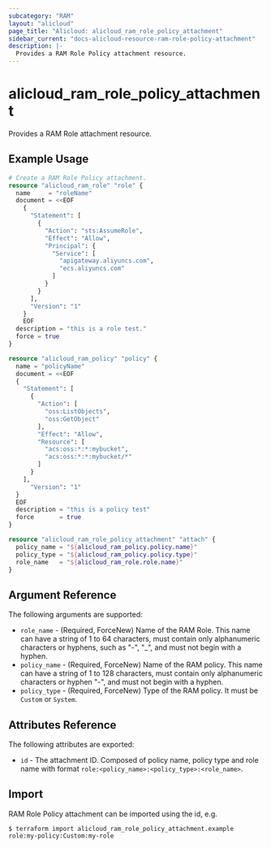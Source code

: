 ```yaml
---
subcategory: "RAM"
layout: "alicloud"
page_title: "Alicloud: alicloud_ram_role_policy_attachment"
sidebar_current: "docs-alicloud-resource-ram-role-policy-attachment"
description: |-
  Provides a RAM Role Policy attachment resource.
---
```


# alicloud\_ram\_role\_policy\_attachment

Provides a RAM Role attachment resource.

## Example Usage

```terraform
# Create a RAM Role Policy attachment.
resource "alicloud_ram_role" "role" {
  name     = "roleName"
  document = <<EOF
    {
      "Statement": [
        {
          "Action": "sts:AssumeRole",
          "Effect": "Allow",
          "Principal": {
            "Service": [
              "apigateway.aliyuncs.com", 
              "ecs.aliyuncs.com"
            ]
          }
        }
      ],
      "Version": "1"
    }
    EOF
  description = "this is a role test."
  force = true
}

resource "alicloud_ram_policy" "policy" {
  name = "policyName"
  document = <<EOF
  {
    "Statement": [
      {
        "Action": [
          "oss:ListObjects",
          "oss:GetObject"
        ],
        "Effect": "Allow",
        "Resource": [
          "acs:oss:*:*:mybucket",
          "acs:oss:*:*:mybucket/*"
        ]
      }
    ],
      "Version": "1"
  }
  EOF
  description = "this is a policy test"
  force       = true
}

resource "alicloud_ram_role_policy_attachment" "attach" {
  policy_name = "${alicloud_ram_policy.policy.name}"
  policy_type = "${alicloud_ram_policy.policy.type}"
  role_name   = "${alicloud_ram_role.role.name}"
}
```

## Argument Reference

The following arguments are supported:

* `role_name` - (Required, ForceNew) Name of the RAM Role. This name can have a string of 1 to 64 characters, must contain only alphanumeric characters or hyphens, such as "-", "_", and must not begin with a hyphen.
* `policy_name` - (Required, ForceNew) Name of the RAM policy. This name can have a string of 1 to 128 characters, must contain only alphanumeric characters or hyphen "-", and must not begin with a hyphen.
* `policy_type` - (Required, ForceNew) Type of the RAM policy. It must be `Custom` or `System`.

## Attributes Reference

The following attributes are exported:

* `id` - The attachment ID. Composed of policy name, policy type and role name with format `role:<policy_name>:<policy_type>:<role_name>`.

## Import

RAM Role Policy attachment can be imported using the id, e.g.

```
$ terraform import alicloud_ram_role_policy_attachment.example role:my-policy:Custom:my-role
```
